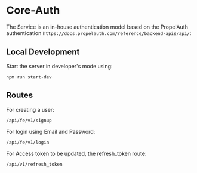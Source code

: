 # Core-Auth 

The Service is an in-house authentication model based on the PropelAuth authentication `https://docs.propelauth.com/reference/backend-apis/api/`:

## Local Development

Start the server in developer's mode using:

`npm run start-dev`


## Routes

For creating a user:

`/api/fe/v1/signup`

For login using Email and Password:

`/api/fe/v1/login`

For Access token to be updated, the refresh_token route:

`/api/v1/refresh_token`